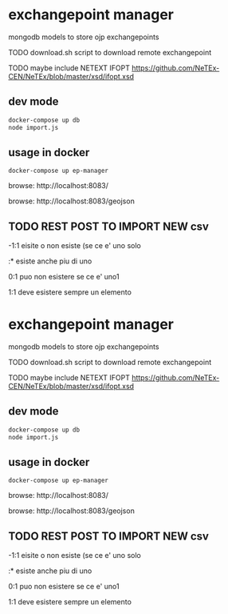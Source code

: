 
# exchangepoint manager

mongodb models to store ojp exchangepoints

TODO download.sh script to download remote exchangepoint

TODO maybe include NETEXT IFOPT
https://github.com/NeTEx-CEN/NeTEx/blob/master/xsd/ifopt.xsd


## dev mode

```bash
docker-compose up db
node import.js

```

## usage in docker

```
docker-compose up ep-manager
```

browse: http://localhost:8083/

browse: http://localhost:8083/geojson



## TODO REST POST TO IMPORT NEW csv



-1:1   eisite o non esiste (se ce e' uno solo

 :* esiste anche piu di uno

0:1    puo non esistere se ce e' uno1

1:1   deve esistere sempre un elemento
# exchangepoint manager

mongodb models to store ojp exchangepoints

TODO download.sh script to download remote exchangepoint

TODO maybe include NETEXT IFOPT
https://github.com/NeTEx-CEN/NeTEx/blob/master/xsd/ifopt.xsd


## dev mode

```bash
docker-compose up db
node import.js

```

## usage in docker

```
docker-compose up ep-manager
```

browse: http://localhost:8083/

browse: http://localhost:8083/geojson



## TODO REST POST TO IMPORT NEW csv



-1:1   eisite o non esiste (se ce e' uno solo

 :* esiste anche piu di uno

0:1    puo non esistere se ce e' uno1

1:1   deve esistere sempre un elemento